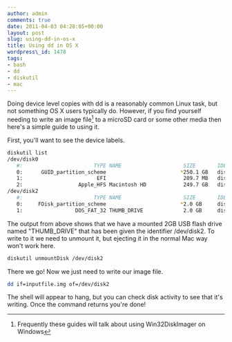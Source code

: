 ```yaml
---
author: admin
comments: true
date: 2011-04-03 04:28:05+00:00
layout: post
slug: using-dd-in-os-x
title: Using dd in OS X
wordpress\_id: 1478
tags:
- bash
- dd
- diskutil
- mac
---
```


Doing device level copies with dd is a reasonably common Linux task, but not something OS X users typically do. However, if you find yourself needing to write an image file[^1] to a microSD card or some other media then here's a simple guide to using it.

First, you'll want to see the device labels.

```bash
diskutil list
/dev/disk0
   #:                       TYPE NAME                    SIZE       IDENTIFIER
   0:      GUID_partition_scheme                        *250.1 GB   disk0
   1:                        EFI                         209.7 MB   disk0s1
   2:                  Apple_HFS Macintosh HD            249.7 GB   disk0s2
/dev/disk2
   #:                       TYPE NAME                    SIZE       IDENTIFIER
   0:     FDisk_partition_scheme                        *2.0 GB     disk2
   1:                 DOS_FAT_32 THUMB_DRIVE             2.0 GB     disk2s1

```


The output from above shows that we have a mounted 2GB USB flash drive named "THUMB\_DRIVE" that has been given the identifier /dev/disk2. To write to it we need to unmount it, but ejecting it in the normal Mac way won't work here.


```bash
diskutil unmountDisk /dev/disk2
```


There we go! Now we just need to write our image file.


```bash
dd if=inputfile.img of=/dev/disk2
```


The shell will appear to hang, but you can check disk activity to see that it's writing. Once the command returns you're done!

[^1]: Frequently these guides will talk about using Win32DiskImager on Windows
